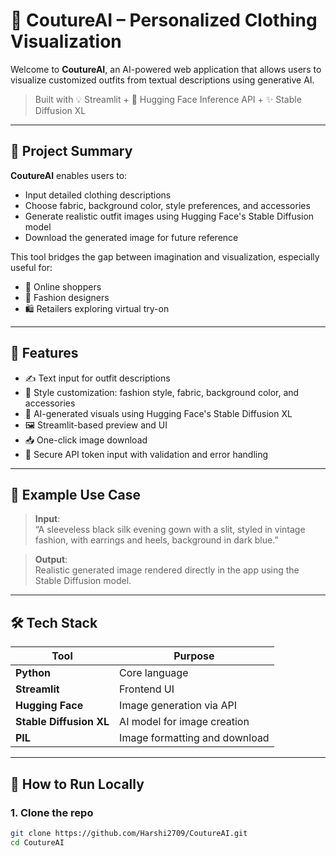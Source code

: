 # 👗 CoutureAI – Personalized Clothing Visualization

Welcome to **CoutureAI**, an AI-powered web application that allows users to visualize customized outfits from textual descriptions using generative AI.

> Built with 💡 Streamlit + 🤖 Hugging Face Inference API + ✨ Stable Diffusion XL

---

## 🧠 Project Summary

**CoutureAI** enables users to:
- Input detailed clothing descriptions
- Choose fabric, background color, style preferences, and accessories
- Generate realistic outfit images using Hugging Face's Stable Diffusion model
- Download the generated image for future reference

This tool bridges the gap between imagination and visualization, especially useful for:
- 👗 Online shoppers
- 🧵 Fashion designers
- 🛍️ Retailers exploring virtual try-on

---

## 🚀 Features

- ✍️ Text input for outfit descriptions
- 🎨 Style customization: fashion style, fabric, background color, and accessories
- 🤖 AI-generated visuals using Hugging Face's Stable Diffusion XL
- 🖼️ Streamlit-based preview and UI
- 📥 One-click image download
- 🔐 Secure API token input with validation and error handling

---

## 📸 Example Use Case

> **Input**:  
> “A sleeveless black silk evening gown with a slit, styled in vintage fashion, with earrings and heels, background in dark blue.”

> **Output**:  
> Realistic generated image rendered directly in the app using the Stable Diffusion model.

---

## 🛠 Tech Stack

| Tool         | Purpose                        |
|--------------|--------------------------------|
| **Python**   | Core language                  |
| **Streamlit**| Frontend UI                    |
| **Hugging Face** | Image generation via API |
| **Stable Diffusion XL** | AI model for image creation |
| **PIL**      | Image formatting and download  |

---

## 🧪 How to Run Locally

### 1. Clone the repo

```bash
git clone https://github.com/Harshi2709/CoutureAI.git
cd CoutureAI
